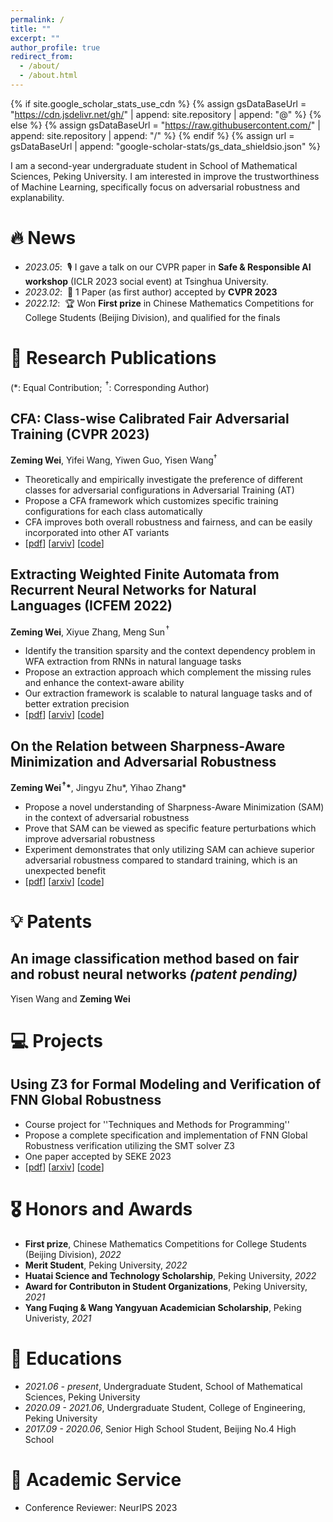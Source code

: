 ```yaml
---
permalink: /
title: ""
excerpt: ""
author_profile: true
redirect_from: 
  - /about/
  - /about.html
---
```


{% if site.google_scholar_stats_use_cdn %}
{% assign gsDataBaseUrl = "https://cdn.jsdelivr.net/gh/" | append: site.repository | append: "@" %}
{% else %}
{% assign gsDataBaseUrl = "https://raw.githubusercontent.com/" | append: site.repository | append: "/" %}
{% endif %}
{% assign url = gsDataBaseUrl | append: "google-scholar-stats/gs_data_shieldsio.json" %}

<span class='anchor' id='about-me'></span>

I am a second-year undergraduate student in School of Mathematical Sciences, Peking University.
I am interested in improve the trustworthiness of Machine Learning, specifically focus on adversarial robustness and explanability.

# 🔥 News
- *2023.05*: &nbsp;🎙 I gave a talk on our CVPR paper in **Safe & Responsible AI workshop** (ICLR 2023 social event) at Tsinghua University.
- *2023.02*: &nbsp;🎉 1 Paper (as first author) accepted by **CVPR 2023**
- *2022.12*: &nbsp;🏆 Won **First prize** in Chinese Mathematics Competitions for College Students (Beijing Division), and qualified for the finals

# 📝 Research Publications
(\*: Equal Contribution; ${\!}^\dagger$: Corresponding Author)


## CFA: Class-wise Calibrated Fair Adversarial Training (CVPR 2023)
**Zeming Wei**, Yifei Wang, Yiwen Guo, Yisen Wang$^\dagger$
- Theoretically and empirically investigate the preference of different classes for adversarial configurations in Adversarial Training (AT)
- Propose a CFA framework which customizes specific training configurations for each class automatically
- CFA improves both overall robustness and fairness, and can be easily incorporated into other AT variants
- [[pdf](https://arxiv.org/pdf/2303.14460)] [[arviv](https://arxiv.org/abs/2303.14460)] [[code](https://github.com/PKU-ML/CFA)]

## Extracting Weighted Finite Automata from Recurrent Neural Networks for Natural Languages (ICFEM 2022)
**Zeming Wei**, Xiyue Zhang, Meng Sun${\!}^\dagger$
- Identify the transition sparsity and the context dependency problem in WFA extraction from RNNs in natural language tasks
- Propose an extraction approach which complement the missing rules and enhance the context-aware ability
- Our extraction framework is scalable to natural language tasks and of better extration precision
- [[pdf](https://arxiv.org/pdf/2206.14621)] [[arviv](https://arxiv.org/abs/2206.14621)] [[code](https://github.com/weizeming/Extract_WFA_from_RNN_for_NL)]

## On the Relation between Sharpness-Aware Minimization and Adversarial Robustness
**Zeming Wei${\!}^\dagger$\***, Jingyu Zhu\*, Yihao Zhang\*
- Propose a novel understanding of Sharpness-Aware Minimization (SAM) in the context of adversarial robustness
- Prove that SAM can be viewed as specific feature perturbations which improve adversarial robustness
- Experiment demonstrates that only utilizing SAM can achieve superior adversarial robustness compared to standard training, which is an unexpected benefit
- [[pdf](https://arxiv.org/pdf/2305.05392v1.pdf)] [[arxiv](https://arxiv.org/abs/2305.05392v1)] [[code](https://github.com/weizeming/SAM_AT)]

# 💡 Patents
## An image classification method based on fair and robust neural networks *(patent pending)*
Yisen Wang and **Zeming Wei**

# 💻 Projects

## Using Z3 for Formal Modeling and Verification of FNN Global Robustness
- Course project for ''Techniques and Methods for Programming'' 
- Propose a complete specification and implementation of FNN Global Robustness verification utilizing the SMT solver Z3
- One paper accepted by SEKE 2023
- [[pdf](https://arxiv.org/pdf/2304.10558.pdf)] [[arxiv](https://arxiv.org/abs/2304.10558.pdf)] [[code](https://github.com/weizeming/Z3_for_Verification_of_FNN_Global_Robustness)]

# 🎖 Honors and Awards
- **First prize**, Chinese Mathematics Competitions for College Students (Beijing Division), *2022*
- **Merit Student**, Peking University, *2022*
- **Huatai Science and Technology Scholarship**, Peking University, *2022*
- **Award for Contributon in Student Organizations**, Peking University, *2021*
- **Yang Fuqing & Wang Yangyuan Academician Scholarship**, Peking Univeristy, *2021*

# 📖 Educations
- *2021.06 - present*, Undergraduate Student, School of Mathematical Sciences, Peking University
- *2020.09 - 2021.06*, Undergraduate Student, College of Engineering, Peking University
- *2017.09 - 2020.06*, Senior High School Student, Beijing No.4 High School

# 💼 Academic Service
- Conference Reviewer: NeurIPS 2023
